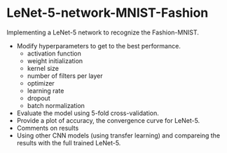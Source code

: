 # LeNet-5-network-MNIST-Fashion
Implementing a LeNet-5 network to recognize the Fashion-MNIST.
* Modify hyperparameters to get to the best performance.
  * activation function
  * weight initialization
  * kernel size
  * number of filters per layer
  * optimizer
  * learning rate
  * dropout
  * batch normalization
* Evaluate the model using 5-fold cross-validation.
* Provide a plot of accuracy, the convergence curve for LeNet-5.
* Comments on results
* Using other CNN models (using transfer learning) and compareing the results with the full trained LeNet-5.
